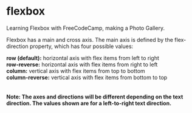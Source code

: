 # flexbox
Learning Flexbox with FreeCodeCamp, making a Photo Gallery. 


Flexbox has a main and cross axis. The main axis is defined by the flex-direction property, which has four possible values:

<strong>row (default):</strong> horizontal axis with flex items from left to right <br>
<strong>row-reverse:</strong> horizontal axis with flex items from right to left <br>
<strong>column:</strong> vertical axis with flex items from top to bottom <br>
<strong>column-reverse:</strong> vertical axis with flex items from bottom to top <br> <br> <br>
<strong>Note: The axes and directions will be different depending on the text direction. The values shown are for a left-to-right text direction.</strong> <br>
